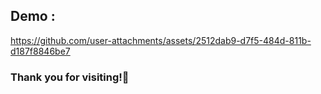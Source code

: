 ## Demo :

https://github.com/user-attachments/assets/2512dab9-d7f5-484d-811b-d187f8846be7


### Thank you  for visiting!🚀
